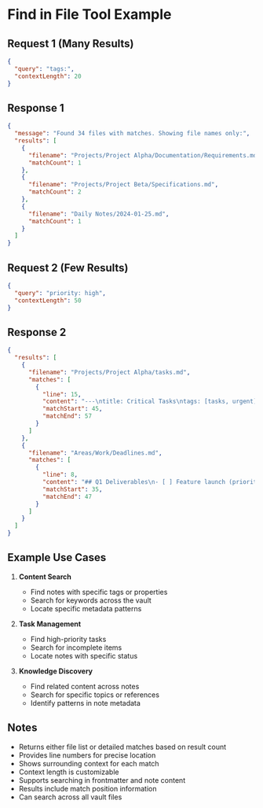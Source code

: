 # Find in File Tool Example

## Request 1 (Many Results)
```json
{
  "query": "tags:",
  "contextLength": 20
}
```

## Response 1
```json
{
  "message": "Found 34 files with matches. Showing file names only:",
  "results": [
    {
      "filename": "Projects/Project Alpha/Documentation/Requirements.md",
      "matchCount": 1
    },
    {
      "filename": "Projects/Project Beta/Specifications.md",
      "matchCount": 2
    },
    {
      "filename": "Daily Notes/2024-01-25.md",
      "matchCount": 1
    }
  ]
}
```

## Request 2 (Few Results)
```json
{
  "query": "priority: high",
  "contextLength": 50
}
```

## Response 2
```json
{
  "results": [
    {
      "filename": "Projects/Project Alpha/tasks.md",
      "matches": [
        {
          "line": 15,
          "content": "---\ntitle: Critical Tasks\ntags: [tasks, urgent]\npriority: high\n---\n\n# High Priority Tasks",
          "matchStart": 45,
          "matchEnd": 57
        }
      ]
    },
    {
      "filename": "Areas/Work/Deadlines.md",
      "matches": [
        {
          "line": 8,
          "content": "## Q1 Deliverables\n- [ ] Feature launch (priority: high)\n- [ ] Security audit",
          "matchStart": 35,
          "matchEnd": 47
        }
      ]
    }
  ]
}
```

## Example Use Cases

1. **Content Search**
   - Find notes with specific tags or properties
   - Search for keywords across the vault
   - Locate specific metadata patterns

2. **Task Management**
   - Find high-priority tasks
   - Search for incomplete items
   - Locate notes with specific status

3. **Knowledge Discovery**
   - Find related content across notes
   - Search for specific topics or references
   - Identify patterns in note metadata

## Notes
- Returns either file list or detailed matches based on result count
- Provides line numbers for precise location
- Shows surrounding context for each match
- Context length is customizable
- Supports searching in frontmatter and note content
- Results include match position information
- Can search across all vault files